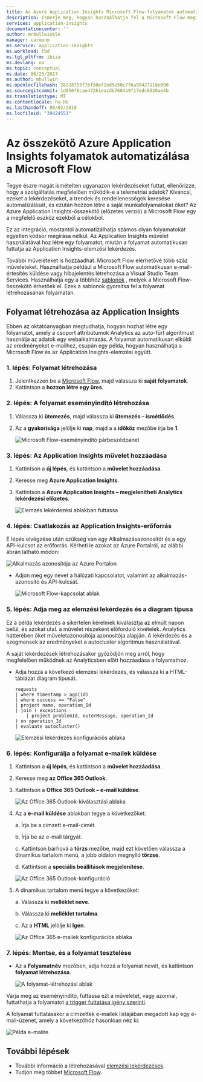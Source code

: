 ```yaml
---
title: Az Azure Application Insights Microsoft Flow-folyamatok automatizálása
description: Ismerje meg, hogyan használhatja fel a Microsoft Flow megismételhető folyamatok gyors automatizálása az Application Insights-összekötő használatával.
services: application-insights
documentationcenter: ''
author: mrbullwinkle
manager: carmonm
ms.service: application-insights
ms.workload: tbd
ms.tgt_pltfrm: ibiza
ms.devlang: na
ms.topic: conceptual
ms.date: 06/25/2017
ms.author: mbullwin
ms.openlocfilehash: 28228755f76f38ef2ed5e50c776a99427118e090
ms.sourcegitcommit: 1d850f6cae47261eacdb7604a9f17edc6626ae4b
ms.translationtype: MT
ms.contentlocale: hu-HU
ms.lasthandoff: 08/02/2018
ms.locfileid: "39424551"
---
```

# <a name="automate-azure-application-insights-processes-with-the-connector-for-microsoft-flow"></a>Az összekötő Azure Application Insights folyamatok automatizálása a Microsoft Flow

Tegye észre magát ismételten ugyanazon lekérdezéseket futtat, ellenőrizze, hogy a szolgáltatás megfelelően működik-e a telemetriai adatok? Kíváncsi, ezeket a lekérdezéseket, a trendek és rendellenességek keresése automatizálását, és ezután hozzon létre a saját munkafolyamatokat őket? Az Azure Application Insights-összekötő (előzetes verzió) a Microsoft Flow egy a megfelelő eszköz ezekből a célokból.

Ez az integráció, mostantól automatizálhatja számos olyan folyamatokat egyetlen kódsor megírása nélkül. Az Application Insights művelet használatával hoz létre egy folyamatot, miután a folyamat automatikusan futtatja az Application Insights-elemzési lekérdezés. 

További műveleteket is hozzáadhat. Microsoft Flow elérhetővé több száz műveleteket. Használhatja például a Microsoft Flow automatikusan e-mail-értesítés küldése vagy hibajelentés létrehozása a Visual Studio Team Services. Használhatja egy a többhöz [sablonok](https://ms.flow.microsoft.com/en-us/connectors/shared_applicationinsights/?slug=azure-application-insights) , melyek a Microsoft Flow-összekötő érhetőek el. Ezek a sablonok gyorsítsa fel a folyamat létrehozásának folyamatán. 

<!--The Application Insights connector also works with [Azure Power Apps](https://powerapps.microsoft.com/en-us/) and [Azure Logic Apps](https://azure.microsoft.com/services/logic-apps/?v=17.23h). --> 

## <a name="create-a-flow-for-application-insights"></a>Folyamat létrehozása az Application Insights

Ebben az oktatóanyagban megtudhatja, hogyan hozhat létre egy folyamatot, amely a csoport attribútumok Analytics az auto-fürt algoritmust használja az adatok egy webalkalmazás. A folyamat automatikusan elküldi az eredményeket e-mailhez, csupán egy példa, hogyan használhatja a Microsoft Flow és az Application Insights-elemzési együtt. 

### <a name="step-1-create-a-flow"></a>1. lépés: Folyamat létrehozása
1. Jelentkezzen be a [Microsoft Flow](http://flow.microsoft.com), majd válassza ki **saját folyamatok**.
1. Kattintson a **hozzon létre egy üres**.

### <a name="step-2-create-a-trigger-for-your-flow"></a>2. lépés: A folyamat eseményindító létrehozása
1. Válassza ki **ütemezés**, majd válassza ki **ütemezés – ismétlődés**.
1. Az a **gyakorisága** jelölje ki **nap**, majd a a **időköz** mezőbe írja be **1**.

    ![Microsoft Flow-eseményindító párbeszédpanel](./media/app-insights-automate-with-flow/flow1.png)


### <a name="step-3-add-an-application-insights-action"></a>3. lépés: Az Application Insights művelet hozzáadása
1. Kattintson a **új lépés**, és kattintson a **művelet hozzáadása**.
1. Keresse meg **Azure Application Insights**.
1. Kattintson a **Azure Application Insights – megjelenítheti Analytics lekérdezési előzetes**.

    ![Elemzés lekérdezési ablakban futtassa](./media/app-insights-automate-with-flow/flow2.png)

### <a name="step-4-connect-to-an-application-insights-resource"></a>4. lépés: Csatlakozás az Application Insights-erőforrás

E lépés elvégzése után szükség van egy Alkalmazásazonosítót és a egy API-kulcsot az erőforrás. Kérheti le azokat az Azure Portalról, az alábbi ábrán látható módon:

![Alkalmazás azonosítója az Azure Portalon](./media/app-insights-automate-with-flow/appid.png) 

- Adjon meg egy nevet a hálózati kapcsolatot, valamint az alkalmazás-azonosító és API-kulcsát.

    ![Microsoft Flow-kapcsolat ablak](./media/app-insights-automate-with-flow/flow3.png)

### <a name="step-5-specify-the-analytics-query-and-chart-type"></a>5. lépés: Adja meg az elemzési lekérdezés és a diagram típusa
Ez a példa lekérdezés a sikertelen kérelmek kiválasztja az elmúlt napon belül, és azokat utal. a művelet részeként előforduló kivételek. Analytics hátterében őket műveletazonosítója azonosítója alapján. A lekérdezés és a szegmensek az eredményeket a autocluster algoritmus használatával. 

A saját lekérdezések létrehozásakor győződjön meg arról, hogy megfelelően működnek az Analyticsben előtt hozzáadása a folyamathoz.

- Adja hozzá a következő elemzési lekérdezés, és válassza ki a HTML-táblázat diagram típusát. 

    ```
    requests
    | where timestamp > ago(1d)
    | where success == "False"
    | project name, operation_Id
    | join ( exceptions
        | project problemId, outerMessage, operation_Id
    ) on operation_Id
    | evaluate autocluster()
    ```
    
    ![Elemzési lekérdezés konfigurációs ablaka](./media/app-insights-automate-with-flow/flow4.png)

### <a name="step-6-configure-the-flow-to-send-email"></a>6. lépés: Konfigurálja a folyamat e-mailek küldése

1. Kattintson a **új lépés**, és kattintson a **művelet hozzáadása**.
1. Keresse meg **az Office 365 Outlook**.
1. Kattintson a **Office 365 Outlook – e-mail küldése**.

    ![Az Office 365 Outlook-kiválasztási ablaka](./media/app-insights-automate-with-flow/flow2b.png)

1. Az a **e-mail küldése** ablakban tegye a következőket:

   a. Írja be a címzett e-mail-címét.

   b. Írja be az e-mail tárgyát.

   c. Kattintson bárhová a **törzs** mezőbe, majd ezt követően válassza a dinamikus tartalom menü, a jobb oldalon megnyíló **törzse**.

   d. Kattintson a **speciális beállítások megjelenítése**.

    ![Az Office 365 Outlook-konfiguráció](./media/app-insights-automate-with-flow/flow5.png)

1. A dinamikus tartalom menü tegye a következőket:

    a. Válassza ki **melléklet neve**.

    b. Válassza ki **melléklet tartalma**.
    
    c. Az a **HTML** jelölje ki **Igen**.

    ![Az Office 365 e-mailek konfigurációs ablaka](./media/app-insights-automate-with-flow/flow7.png)

### <a name="step-7-save-and-test-your-flow"></a>7. lépés: Mentse, és a folyamat tesztelése
- Az a **Folyamatnév** mezőben, adja hozzá a folyamat nevét, és kattintson **folyamat létrehozása**.

    ![A folyamat-létrehozási ablak](./media/app-insights-automate-with-flow/flow8.png)

Várja meg az eseményindító, futtassa ezt a műveletet, vagy azonnal, futtathatja a folyamatot [a trigger futtatása igény szerinti](https://flow.microsoft.com/blog/run-now-and-six-more-services/).

A folyamat futtatásakor a címzettek e-mailek listájában megadott kap egy e-mail-üzenet, amely a következőhöz hasonlóan néz ki:

![Példa e-mailre](./media/app-insights-automate-with-flow/flow9.png)


## <a name="next-steps"></a>További lépések

- További információ a létrehozásával [elemzési lekérdezések](app-insights-analytics-using.md).
- Tudjon meg többet [Microsoft Flow](https://ms.flow.microsoft.com).



<!--Link references-->





